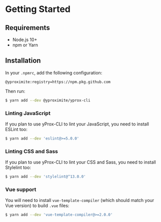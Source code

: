 # Getting Started

## Requirements

- Node.js 10+
- npm or Yarn

## Installation

In your `.npmrc`, add the following configuration:

```
@yproximite:registry=https://npm.pkg.github.com
```

Then run:

```bash
$ yarn add --dev @yproximite/yprox-cli
```

### Linting JavaScript

If you plan to use yProx-CLI to lint your JavaScript, you need to install ESLint too:

```bash
$ yarn add --dev 'eslint@>=5.0.0'
```

### Linting CSS and Sass

If you plan to use yProx-CLI to lint your CSS and Sass, you need to install Stylelint too:

```bash
$ yarn add --dev 'stylelint@^13.0.0'
```

### Vue support

You will need to install `vue-template-compiler` (which should match your Vue version) to build `.vue` files:

```bash
$ yarn add --dev 'vue-template-compiler@>=2.0.0'
```
